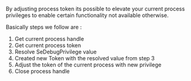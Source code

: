 By adjusting process token its possible to elevate your current process privileges to enable certain functionality not available otherwise.

Basically steps we follow are :
1) Get current process handle
2) Get current process token
3) Resolve SeDebugPrivilege value
4) Created new Token with the resolved value from step 3
5) Adjust the token of the current process with new privilege
6) Close process handle